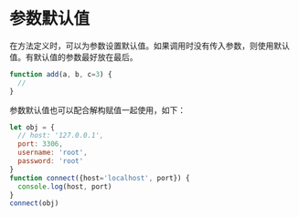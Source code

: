 # 参数默认值

在方法定义时，可以为参数设置默认值。如果调用时没有传入参数，则使用默认值。有默认值的参数最好放在最后。

```js
function add(a, b, c=3) {
  //
}
```

参数默认值也可以配合解构赋值一起使用，如下：

```js
let obj = {
  // host: '127.0.0.1',
  port: 3306,
  username: 'root',
  password: 'root'
}
function connect({host='localhost', port}) {
  console.log(host, port)
}
connect(obj)
```
